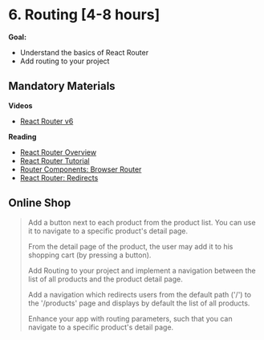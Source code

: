 # 6. Routing [4-8 hours]

**Goal:**
- Understand the basics of React Router
- Add routing to your project

## Mandatory Materials

**Videos**
- [React Router v6](https://youtu.be/Ul3y1LXxzdU)

**Reading**
- [React Router Overview](https://reactrouter.com/en/main/start/overview)
- [React Router Tutorial](https://reactrouter.com/en/main/start/tutorial)
- [Router Components: Browser Router](https://reactrouter.com/en/main/router-components/browser-router)
- [React Router: Redirects](https://v5.reactrouter.com/web/api/Redirect)

## Online Shop

> Add a button next to each product from the product list. You can use it to navigate to a specific product's detail page.
>
> From the detail page of the product, the user may add it to his shopping cart (by pressing a button).
>
> Add Routing to your project and implement a navigation between the list of all products and the product detail page.
>
> Add a navigation which redirects users from the default path ('/') to the '/products' page and displays by default the list of all products.
>
> Enhance your app with routing parameters, such that you can navigate to a specific product's detail page.
